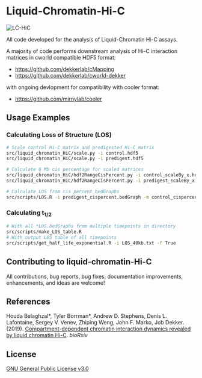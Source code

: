 # Liquid-Chromatin-Hi-C
![LC-HiC](https://github.com/tborrman/liquid-chromatin-Hi-C/blob/master/figures/LChic_progression.PNG)

All code developed for the analysis of Liquid-Chromatin Hi-C assays. 

A majority of code performs downstream analysis of Hi-C interaction matrices in cworld compatible HDF5 format:
- https://github.com/dekkerlab/cMapping
- https://github.com/dekkerlab/cworld-dekker

with ongoing devlopment for compatibility with cooler format:
- https://github.com/mirnylab/cooler
## Usage Examples
### Calculating Loss of Structure (LOS)
```bash
# Scale control Hi-C matrix and predigested Hi-C matrix
src/liquid_chromatin_HiC/scale.py -i control.hdf5
src/liquid_chromatin_HiC/scale.py -i predigest.hdf5

# Calculate 6 Mb cis percentage for scaled matrices
src/liquid_chromatin_HiC/hdf2RangeCisPercent.py -i control_scaleBy_x.hdf5
src/liquid_chromatin_HiC/hdf2RangeCisPercent.py -i predigest_scaleBy_x.hdf5

# Calculate LOS from cis percent bedGraphs
src/scripts/LOS.R -i predigest_cispercent.bedGraph -m control_cispercent.bedGraph
```
### Calculating t<sub>1/2</sub>
```bash
# With all *LOS.bedGraphs from multiple timepoints in directory
src/scripts/make_LOS_table.R
# With output LOS table of all timepoints
src/scripts/get_half_life_exponential.R -i LOS_40kb.txt -f True
```
## Contributing to liquid-chromatin-Hi-C
All contributions, bug reports, bug fixes, documentation improvements, enhancements, and ideas are welcome!

## References
Houda Belaghzal*, Tyler Borrman*, Andrew D. Stephens, Denis L. Lafontaine, Sergey V. Venev, Zhiping Weng, John F. Marko, Job Dekker. (2019). [Compartment-dependent chromatin interaction dynamics revealed by liquid chromatin Hi-C](https://www.biorxiv.org/content/10.1101/704957v1). *bioRxiv*

## License 
[GNU General Public License v3.0](LICENSE)


